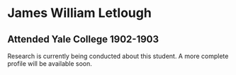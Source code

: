 # James William Letlough
## Attended Yale College 1902-1903

Research is currently being conducted about this student. A more complete profile will be available soon.
